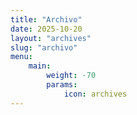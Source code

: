 ```yaml
---
title: "Archivo"
date: 2025-10-20
layout: "archives"
slug: "archivo"
menu:
    main:
        weight: -70
        params: 
            icon: archives
---
```

